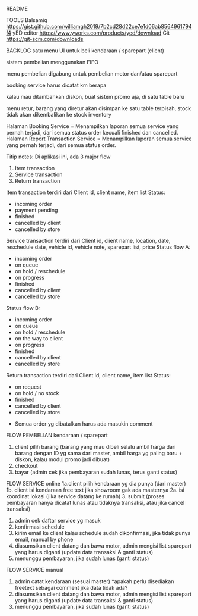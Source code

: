 README

TOOLS
Balsamiq https://gist.github.com/williamgh2019/7b2cd28d22ce7e1d06ab8564961794f4
yED editor https://www.yworks.com/products/yed/download
Git https://git-scm.com/downloads


BACKLOG
satu menu UI untuk beli kendaraan / sparepart (client)

sistem pembelian menggunakan FIFO

menu pembelian digabung untuk pembelian motor dan/atau sparepart

booking service harus dicatat km berapa

kalau mau ditambahkan diskon, buat sistem promo aja, di satu table baru

menu retur, barang yang diretur akan disimpan ke satu table terpisah, stock tidak akan dikembalikan ke stock inventory



Halaman Booking Service = Menampilkan laporan semua service yang pernah terjadi, dari semua status order kecuali finished dan cancelled.
Halaman Report Transaction Service = Menampilkan laporan semua service yang pernah terjadi, dari semua status order.

Titip notes:
Di aplikasi ini, ada 3 major flow
1. Item transaction
2. Service transaction
3. Return transaction

Item transaction terdiri dari
Client id, client name, item list
Status:
- incoming order
- payment pending
- finished
- cancelled by client
- cancelled by store

Service transaction terdiri dari
Client id, client name, location, date, reschedule date, vehicle id, vehicle note, sparepart list, price
Status flow A:
- incoming order
- on queue
- on hold / reschedule
- on progress
- finished
- cancelled by client
- cancelled by store

Status flow B:
- incoming order
- on queue
- on hold / reschedule
- on the way to client
- on progress
- finished
- cancelled by client
- cancelled by store

Return transaction terdiri dari
Client id, client name, item list
Status:
- on request
- on hold / no stock
- finished
- cancelled by client
- cancelled by store

* Semua order yg dibatalkan harus ada masukin comment


FLOW PEMBELIAN kendaraan / sparepart
1. client pilih barang (barang yang mau dibeli selalu ambil harga dari barang dengan ID yg sama dari master, ambil harga yg paling baru + diskon, kalau modul promo jadi dibuat)
2. checkout
3. bayar (admin cek jika pembayaran sudah lunas, terus ganti status)

FLOW SERVICE online
1a.client pilih kendaraan yg dia punya (dari master)
1b. client isi kendaraan free text jika showroom gak ada masternya
2a. isi koordinat lokasi (jika service datang ke rumah)
3. submit
(proses pembayaran hanya dicatat lunas atau tidaknya transaksi, atau jika cancel transaksi)

1. admin cek daftar service yg masuk
2. konfirmasi schedule
3. kirim email ke client kalau schedule sudah dikonfirmasi, jika tidak punya email, manual by phone
4. diasumsikan client datang dan bawa motor, admin mengisi list sparepart yang harus diganti (update data transaksi & ganti status)
5. menunggu pembayaran, jika sudah lunas (ganti status)

FLOW SERVICE manual
1. admin catat kendaraan (sesuai master) *apakah perlu disediakan freetext sebagai comment jika data tidak ada?
2. diasumsikan client datang dan bawa motor, admin mengisi list sparepart yang harus diganti (update data transaksi & ganti status) 
3. menunggu pembayaran, jika sudah lunas (ganti status)